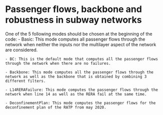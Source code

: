 # Passenger flows, backbone and robustness in subway networks

One of the 5 following modes should be chosen at the beginning of the code:
    - Basic: This mode computes all passenger flows through the network when neither the inputs nor the multilayer aspect of the network are considered.
    
    - BC: This is the default mode that computes all the passenger flows through the network when there are no failures. 
    
    - Backbone: This mode computes all the passenger flows through the network as well as the backbone that is obtained by combining 3 different filters. 
    
    - L14RERAFailure: This mode computes the passenger flows through the network when line 14 as well as the RERA fail at the same time.
    
    - DeconfinementPlan: This mode computes the passenger flows for the deconfinement plan of the RATP from may 2020.
